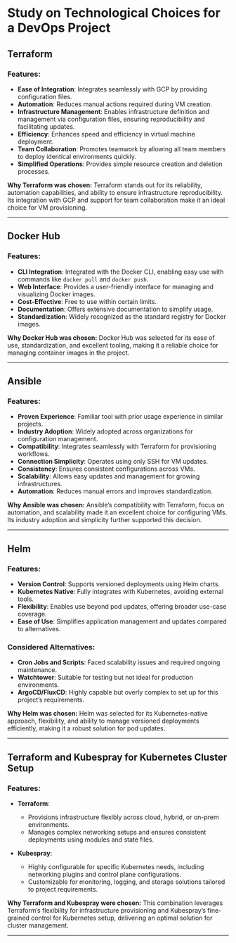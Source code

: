 
# Study on Technological Choices for a DevOps Project

## Terraform

### Features:
- **Ease of Integration**: Integrates seamlessly with GCP by providing configuration files.
- **Automation**: Reduces manual actions required during VM creation.
- **Infrastructure Management**: Enables infrastructure definition and management via configuration files, ensuring reproducibility and facilitating updates.
- **Efficiency**: Enhances speed and efficiency in virtual machine deployment.
- **Team Collaboration**: Promotes teamwork by allowing all team members to deploy identical environments quickly.
- **Simplified Operations**: Provides simple resource creation and deletion processes.

**Why Terraform was chosen:**
Terraform stands out for its reliability, automation capabilities, and ability to ensure infrastructure reproducibility. Its integration with GCP and support for team collaboration make it an ideal choice for VM provisioning.

---

## Docker Hub

### Features:
- **CLI Integration**: Integrated with the Docker CLI, enabling easy use with commands like `docker pull` and `docker push`.
- **Web Interface**: Provides a user-friendly interface for managing and visualizing Docker images.
- **Cost-Effective**: Free to use within certain limits.
- **Documentation**: Offers extensive documentation to simplify usage.
- **Standardization**: Widely recognized as the standard registry for Docker images.

**Why Docker Hub was chosen:**
Docker Hub was selected for its ease of use, standardization, and excellent tooling, making it a reliable choice for managing container images in the project.

---

## Ansible

### Features:
- **Proven Experience**: Familiar tool with prior usage experience in similar projects.
- **Industry Adoption**: Widely adopted across organizations for configuration management.
- **Compatibility**: Integrates seamlessly with Terraform for provisioning workflows.
- **Connection Simplicity**: Operates using only SSH for VM updates.
- **Consistency**: Ensures consistent configurations across VMs.
- **Scalability**: Allows easy updates and management for growing infrastructures.
- **Automation**: Reduces manual errors and improves standardization.

**Why Ansible was chosen:**
Ansible’s compatibility with Terraform, focus on automation, and scalability made it an excellent choice for configuring VMs. Its industry adoption and simplicity further supported this decision.

---

## Helm

### Features:
- **Version Control**: Supports versioned deployments using Helm charts.
- **Kubernetes Native**: Fully integrates with Kubernetes, avoiding external tools.
- **Flexibility**: Enables use beyond pod updates, offering broader use-case coverage.
- **Ease of Use**: Simplifies application management and updates compared to alternatives.

### Considered Alternatives:
- **Cron Jobs and Scripts**: Faced scalability issues and required ongoing maintenance.
- **Watchtower**: Suitable for testing but not ideal for production environments.
- **ArgoCD/FluxCD**: Highly capable but overly complex to set up for this project’s requirements.

**Why Helm was chosen:**
Helm was selected for its Kubernetes-native approach, flexibility, and ability to manage versioned deployments efficiently, making it a robust solution for pod updates.

---

## Terraform and Kubespray for Kubernetes Cluster Setup

### Features:
- **Terraform**:
  - Provisions infrastructure flexibly across cloud, hybrid, or on-prem environments.
  - Manages complex networking setups and ensures consistent deployments using modules and state files.

- **Kubespray**:
  - Highly configurable for specific Kubernetes needs, including networking plugins and control plane configurations.
  - Customizable for monitoring, logging, and storage solutions tailored to project requirements.

**Why Terraform and Kubespray were chosen:**
This combination leverages Terraform’s flexibility for infrastructure provisioning and Kubespray’s fine-grained control for Kubernetes setup, delivering an optimal solution for cluster management.

---
